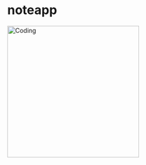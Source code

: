 # noteapp
<img align="left" alt="Coding" width="300" src="https://user-images.githubusercontent.com/113675481/213980537-e7afd340-0c2c-4f5e-9b49-a527bcf825f7.gif">
